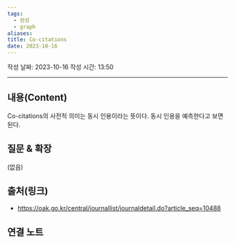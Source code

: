 ```yaml
---
tags:
  - 완성
  - graph
aliases: 
title: Co-citations
date: 2023-10-16
---
```

작성 날짜: 2023-10-16
작성 시간: 13:50


----
## 내용(Content)
Co-citations의 사전적 의미는 동시 인용이라는 뜻이다. 동시 인용을 예측한다고 보면 된다.

## 질문 & 확장

(없음)

## 출처(링크)
- https://oak.go.kr/central/journallist/journaldetail.do?article_seq=10488

## 연결 노트










